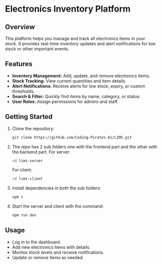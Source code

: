 # Electronics Inventory Platform

## Overview

This platform helps you manage and track all electronics items in your stock. It provides real-time inventory updates and alert notifications for low stock or other important events.

## Features

- **Inventory Management:** Add, update, and remove electronics items.
- **Stock Tracking:** View current quantities and item details.
- **Alert Notifications:** Receive alerts for low stock, expiry, or custom thresholds.
- **Search & Filter:** Quickly find items by name, category, or status.
- **User Roles:** Assign permissions for admins and staff.

## Getting Started

1. Clone the repository:
   ```bash
   git clone https://github.com/Coding-Pirates-A1/LIMS.git
   ```
2. The repo has 2 sub folders one with the frontend part and the other with the backend part.
   For server:
   ```bash
   cd lims-server
   ```
   For client:
   ```bash
   cd lims-client
   ```
3. Install dependencies in both the sub folders:
   ```bash
   npm i
   ```
4. Start the server and client with the command:
   ```bash
   npm run dev
   ```

## Usage

- Log in to the dashboard.
- Add new electronics items with details.
- Monitor stock levels and receive notifications.
- Update or remove items as needed.
